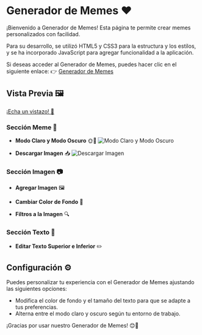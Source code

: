 # Generador de Memes ❤️

¡Bienvenido a Generador de Memes! Esta página te permite crear memes personalizados con facilidad.

Para su desarrollo, se utilizó HTML5 y CSS3 para la estructura y los estilos, y se ha incorporado JavaScript para agregar funcionalidad a la aplicación.

Si deseas acceder al Generador de Memes, puedes hacer clic en el siguiente enlace: 
👉 [Generador de Memes](https://aguerogisela.github.io/Editor-de-memes-proyecto2/)

## Vista Previa 🖼️
[¡Echa un vistazo! 🎥](https://github.com/aguerogisela/Editor-de-memes-proyecto2/assets/148830185/3d099dc1-3fbd-48f4-bad8-551e53faa4f7)

### Sección Meme 🤣

- **Modo Claro y Modo Oscuro** 🌞🌚
![Modo Claro y Modo Oscuro](https://github.com/aguerogisela/Editor-de-memes-proyecto2/assets/148830185/16efe8ac-a9b3-4a22-b4f5-17e4ace9572a)

- **Descargar Imagen** 📥
  ![Descargar Imagen](/images/descargar_imagen.gif)

### Sección Imagen 📷

- **Agregar Imagen** 🖼️

- **Cambiar Color de Fondo** 🎨

- **Filtros a la Imagen** 🔍

### Sección Texto 📝

- **Editar Texto Superior e Inferior** ✏️

## Configuración ⚙️

Puedes personalizar tu experiencia con el Generador de Memes ajustando las siguientes opciones:

- Modifica el color de fondo y el tamaño del texto para que se adapte a tus preferencias.
- Alterna entre el modo claro y oscuro según tu entorno de trabajo.

¡Gracias por usar nuestro Generador de Memes! 😊🙏
